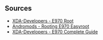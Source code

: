 ## Sources

* [XDA-Developers - E970 Root](http://forum.xda-developers.com/showthread.php?t=2181103)
* [Andromods - Rooting E970 Easyroot](http://www.andromods.com/root-unlock/how-to-rooting-att-lg-optimus-g-e970-step-by-step-guides.html)
* [XDA-Developers - E970 Complete Guide](http://forum.xda-developers.com/showthread.php?t=2006946)